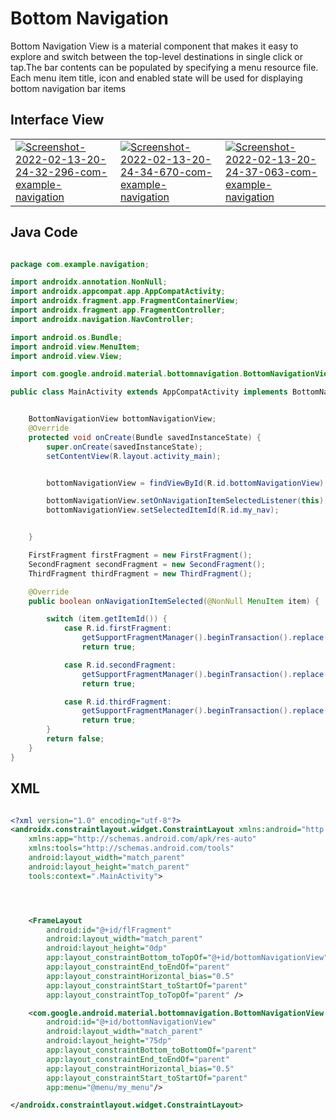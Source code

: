 # Bottom Navigation
Bottom Navigation View is a material component that makes it easy to explore and switch between the top-level destinations in single click or tap.The bar contents can be populated by specifying a menu resource file. Each menu item title, icon and enabled state will be used for displaying bottom navigation bar items


## Interface View


<p align="center">
  <table align="center">
  <tr>
  <td><a href="https://ibb.co/h2CY2Lj"><img src="https://i.ibb.co/P1tD1Fn/Screenshot-2022-02-13-20-24-32-296-com-example-navigation.jpg" alt="Screenshot-2022-02-13-20-24-32-296-com-example-navigation" border="0"></a></td>


  
  <td><a href="https://ibb.co/1GRFwSh"><img src="https://i.ibb.co/whp5xv3/Screenshot-2022-02-13-20-24-34-670-com-example-navigation.jpg" alt="Screenshot-2022-02-13-20-24-34-670-com-example-navigation" border="0"></a><br /><a target='_blank' href='https://fr.imgbb.com/'></a></td>
 <td><a href="https://ibb.co/2khHK6g"><img src="https://i.ibb.co/P6j0CYw/Screenshot-2022-02-13-20-24-37-063-com-example-navigation.jpg" alt="Screenshot-2022-02-13-20-24-37-063-com-example-navigation" border="0"></a><br /><a target='_blank' href='https://fr.imgbb.com/'></a></td>
 </tr>
  </table>

  

  
</p>



## Java Code

``` java

package com.example.navigation;

import androidx.annotation.NonNull;
import androidx.appcompat.app.AppCompatActivity;
import androidx.fragment.app.FragmentContainerView;
import androidx.fragment.app.FragmentController;
import androidx.navigation.NavController;

import android.os.Bundle;
import android.view.MenuItem;
import android.view.View;

import com.google.android.material.bottomnavigation.BottomNavigationView;

public class MainActivity extends AppCompatActivity implements BottomNavigationView.OnNavigationItemSelectedListener {


    BottomNavigationView bottomNavigationView;
    @Override
    protected void onCreate(Bundle savedInstanceState) {
        super.onCreate(savedInstanceState);
        setContentView(R.layout.activity_main);


        bottomNavigationView = findViewById(R.id.bottomNavigationView);

        bottomNavigationView.setOnNavigationItemSelectedListener(this);
        bottomNavigationView.setSelectedItemId(R.id.my_nav);


    }

    FirstFragment firstFragment = new FirstFragment();
    SecondFragment secondFragment = new SecondFragment();
    ThirdFragment thirdFragment = new ThirdFragment();

    @Override
    public boolean onNavigationItemSelected(@NonNull MenuItem item) {

        switch (item.getItemId()) {
            case R.id.firstFragment:
                getSupportFragmentManager().beginTransaction().replace(R.id.flFragment, firstFragment).commit();
                return true;

            case R.id.secondFragment:
                getSupportFragmentManager().beginTransaction().replace(R.id.flFragment, secondFragment).commit();
                return true;

            case R.id.thirdFragment:
                getSupportFragmentManager().beginTransaction().replace(R.id.flFragment, thirdFragment).commit();
                return true;
        }
        return false;
    }
}

```

## XML

```xml

<?xml version="1.0" encoding="utf-8"?>
<androidx.constraintlayout.widget.ConstraintLayout xmlns:android="http://schemas.android.com/apk/res/android"
    xmlns:app="http://schemas.android.com/apk/res-auto"
    xmlns:tools="http://schemas.android.com/tools"
    android:layout_width="match_parent"
    android:layout_height="match_parent"
    tools:context=".MainActivity">




    <FrameLayout
        android:id="@+id/flFragment"
        android:layout_width="match_parent"
        android:layout_height="0dp"
        app:layout_constraintBottom_toTopOf="@+id/bottomNavigationView"
        app:layout_constraintEnd_toEndOf="parent"
        app:layout_constraintHorizontal_bias="0.5"
        app:layout_constraintStart_toStartOf="parent"
        app:layout_constraintTop_toTopOf="parent" />

    <com.google.android.material.bottomnavigation.BottomNavigationView
        android:id="@+id/bottomNavigationView"
        android:layout_width="match_parent"
        android:layout_height="75dp"
        app:layout_constraintBottom_toBottomOf="parent"
        app:layout_constraintEnd_toEndOf="parent"
        app:layout_constraintHorizontal_bias="0.5"
        app:layout_constraintStart_toStartOf="parent"
        app:menu="@menu/my_menu"/>

</androidx.constraintlayout.widget.ConstraintLayout>
```
